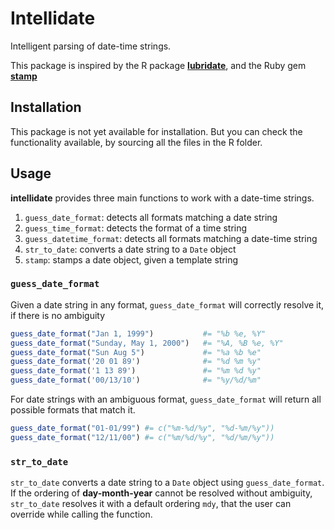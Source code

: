 # Intellidate #

Intelligent parsing of date-time strings.

This package is inspired by the R package [**lubridate**](https://github.com/hadley/lubridate), and the Ruby gem [**stamp**](https://github.com/jeremyw/stamp) 

## Installation ##

This package is not yet available for installation. But you can check the functionality available, by sourcing all the files in the R folder.

## Usage ##

**intellidate** provides three main functions to work with a date-time strings. 

1. `guess_date_format`: detects all formats matching a date string
2. `guess_time_format`: detects the format of a time string
3. `guess_datetime_format`: detects all formats matching a date-time string
4.  `str_to_date`: converts a date string to a `Date` object 
5.   `stamp`: stamps a date object, given a template string

### `guess_date_format`

Given a date string in any format, `guess_date_format`  will correctly resolve it, if there is no ambiguity 

```r
guess_date_format("Jan 1, 1999")           #= "%b %e, %Y"
guess_date_format("Sunday, May 1, 2000")   #= "%A, %B %e, %Y"
guess_date_format("Sun Aug 5")             #= "%a %b %e"
guess_date_format('20 01 89')              #= "%d %m %y"
guess_date_format('1 13 89')               #= "%m %d %y" 
guess_date_format('00/13/10')              #= "%y/%d/%m"
```

For date strings with an ambiguous format, `guess_date_format` will return all possible formats that match it.

```r
guess_date_format("01-01/99") #= c("%m-%d/%y", "%d-%m/%y"))
guess_date_format("12/11/00") #= c("%m/%d/%y", "%d/%m/%y"))
```

### `str_to_date`

`str_to_date` converts a date string to a `Date` object using `guess_date_format`. If the ordering of **day-month-year** cannot be resolved without ambiguity, `str_to_date` resolves it with a default ordering `mdy`, that the user can override while calling the function.